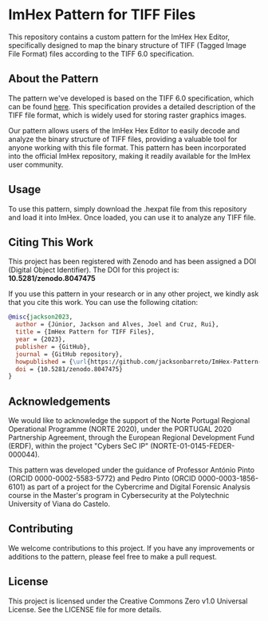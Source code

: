 # ImHex Pattern for TIFF Files
This repository contains a custom pattern for the ImHex Hex Editor, specifically designed to map the binary structure of TIFF (Tagged Image File Format) files according to the TIFF 6.0 specification.

## About the Pattern
The pattern we've developed is based on the TIFF 6.0 specification, which can be found [here](https://developer.adobe.com/content/dam/udp/en/open/standards/tiff/TIFF6.pdf). This specification provides a detailed description of the TIFF file format, which is widely used for storing raster graphics images.

Our pattern allows users of the ImHex Hex Editor to easily decode and analyze the binary structure of TIFF files, providing a valuable tool for anyone working with this file format. This pattern has been incorporated into the official ImHex repository, making it readily available for the ImHex user community.

## Usage
To use this pattern, simply download the .hexpat file from this repository and load it into ImHex. Once loaded, you can use it to analyze any TIFF file.

## Citing This Work
This project has been registered with Zenodo and has been assigned a DOI (Digital Object Identifier). The DOI for this project is: **10.5281/zenodo.8047475**

If you use this pattern in your research or in any other project, we kindly ask that you cite this work. You can use the following citation:


```bibtex
@misc{jackson2023,
  author = {Júnior, Jackson and Alves, Joel and Cruz, Rui},
  title = {ImHex Pattern for TIFF Files},
  year = {2023},
  publisher = {GitHub},
  journal = {GitHub repository},
  howpublished = {\url{https://github.com/jacksonbarreto/ImHex-Pattern-for-TIFF-Files}},
  doi = {10.5281/zenodo.8047475}
}
```

## Acknowledgements
We would like to acknowledge the support of the Norte Portugal Regional Operational Programme (NORTE 2020), under the PORTUGAL 2020 Partnership Agreement, through the European Regional Development Fund (ERDF), within the project "Cybers SeC IP" (NORTE-01-0145-FEDER-000044).

This pattern was developed under the guidance of Professor António Pinto (ORCID 0000-0002-5583-5772) and Pedro Pinto (ORCID 0000-0003-1856-6101) as part of a project for the Cybercrime and Digital Forensic Analysis course in the Master's program in Cybersecurity at the Polytechnic University of Viana do Castelo.

## Contributing
We welcome contributions to this project. If you have any improvements or additions to the pattern, please feel free to make a pull request.

## License
This project is licensed under the Creative Commons Zero v1.0 Universal License. See the LICENSE file for more details.
